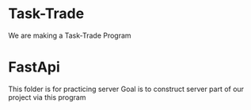 # Task-Trade
We are making a Task-Trade Program

# FastApi
This folder is for practicing server
Goal is to construct server part of our project via this program
